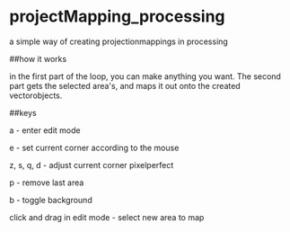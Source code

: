 # projectMapping_processing
a simple way of creating projectionmappings in processing


##how it works

in the first part of the loop, you can make anything you want. The second part gets the selected area's, and maps it out onto the created vectorobjects. 

##keys

a - enter edit mode  
 
e - set current corner according to the mouse
 
z, s, q, d - adjust current corner pixelperfect
 
p - remove last area
 
b - toggle background

click and drag in edit mode - select new area to map
